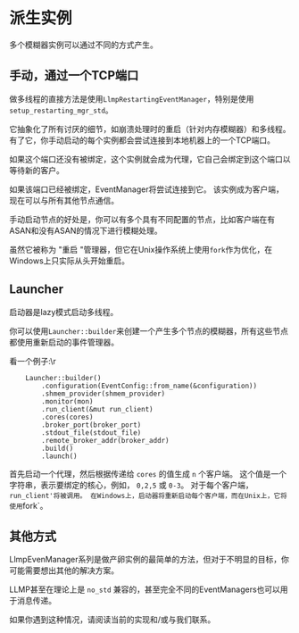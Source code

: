 # 派生实例

多个模糊器实例可以通过不同的方式产生。

## 手动，通过一个TCP端口

做多线程的直接方法是使用`LlmpRestartingEventManager`，特别是使用`setup_restarting_mgr_std`。

它抽象化了所有讨厌的细节，如崩溃处理时的重启（针对内存模糊器）和多线程。
有了它，你手动启动的每个实例都会尝试连接到本地机器上的一个TCP端口。

如果这个端口还没有被绑定，这个实例就会成为代理，它自己会绑定到这个端口以等待新的客户。

如果该端口已经被绑定，EventManager将尝试连接到它。
该实例成为客户端，现在可以与所有其他节点通信。

手动启动节点的好处是，你可以有多个具有不同配置的节点，比如客户端在有ASAN和没有ASAN的情况下进行模糊处理。

虽然它被称为 "重启 "管理器，但它在Unix操作系统上使用`fork`作为优化，在Windows上只实际从头开始重启。

## Launcher

启动器是lazy模式启动多线程。

你可以使用`Launcher::builder`来创建一个产生多个节点的模糊器，所有这些节点都使用重新启动的事件管理器。

看一个例子:\r

```rust,ignore
    Launcher::builder()
        .configuration(EventConfig::from_name(&configuration))
        .shmem_provider(shmem_provider)
        .monitor(mon)
        .run_client(&mut run_client)
        .cores(cores)
        .broker_port(broker_port)
        .stdout_file(stdout_file)
        .remote_broker_addr(broker_addr)
        .build()
        .launch()
```

首先启动一个代理，然后根据传递给 `cores` 的值生成 `n` 个客户端。
这个值是一个字符串，表示要绑定的核心，例如， `0,2,5` 或 `0-3`。
对于每个客户端，`run_client'将被调用。
在Windows上，启动器将重新启动每个客户端，而在Unix上，它将使用`fork`。

## 其他方式

LlmpEvenManager系列是做产卵实例的最简单的方法，但对于不明显的目标，你可能需要想出其他的解决方案。

LLMP甚至在理论上是 `no_std` 兼容的，甚至完全不同的EventManagers也可以用于消息传递。

如果你遇到这种情况，请阅读当前的实现和/或与我们联系。